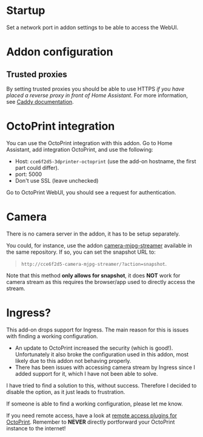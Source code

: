 # Startup

Set a network port in addon settings to be able to access the WebUI.

# Addon configuration

## Trusted proxies

By setting trusted proxies you should be able to use HTTPS *if you have placed a reverse proxy in front of Home Assistant*. For more information, see [Caddy documentation](https://caddyserver.com/docs/caddyfile/directives/reverse_proxy).

# OctoPrint integration

You can use the OctoPrint integration with this addon. Go to Home Assistant, add integration OctoPrint, and use the following:
- Host: `cce6f2d5-3dprinter-octoprint` (use the add-on hostname, the first part could differ).
- port: 5000
- Don't use SSL (leave unchecked)

Go to OctoPrint WebUI, you should see a request for authentication.

# Camera

There is no camera server in the addon, it has to be setup separately.

You could, for instance, use the addon [camera-mjpg-streamer](https://github.com/fredrikbaberg/3dprinter-addons/tree/main/camera-mjpg-streamer) available in the same repository. If so, you can set the snapshot URL to:
> `http://cce6f2d5-camera-mjpg-streamer/?action=snapshot`.

Note that this method **only allows for snapshot**, it does **NOT** work for camera stream as this requires the browser/app used to directly access the stream.

# Ingress?

This add-on drops support for Ingress. The main reason for this is issues with finding a working configuration.

* An update to OctoPrint increased the security (which is good!). Unfortunately it also broke the configuration used in this addon, most likely due to this addon not behaving properly.
* There has been issues with accessing camera stream by Ingress since I added support for it, which I have not been able to solve.

I have tried to find a solution to this, without success. Therefore I decided to disable the option, as it just leads to frustration.

If someone is able to find a working configuration, please let me know.

If you need remote access, have a look at [remote access plugins for OctoPrint](https://plugins.octoprint.org/topics/remote_access/). Remember to **NEVER** directly portforward your OctoPrint instance to the internet!
